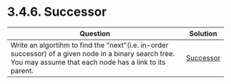 # 3.4.6. Successor
| **Question** | **Solution** |
|--------------|--------------|
| Write an algortihm to find the "next"(i.e. in-order successor) of a given node in a binary search tree. You may assume that each node has a link to its parent. | [Successor](./) |